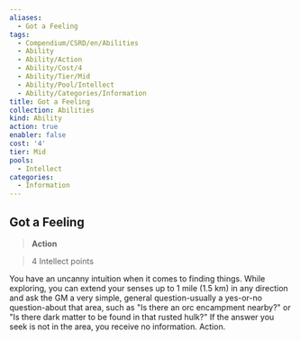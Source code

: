```yaml
---
aliases:
  - Got a Feeling
tags:
  - Compendium/CSRD/en/Abilities
  - Ability
  - Ability/Action
  - Ability/Cost/4
  - Ability/Tier/Mid
  - Ability/Pool/Intellect
  - Ability/Categories/Information
title: Got a Feeling
collection: Abilities
kind: Ability
action: true
enabler: false
cost: '4'
tier: Mid
pools:
  - Intellect
categories:
  - Information
---
```

## Got a Feeling    
>**Action**    
>4 Intellect points  
    
You have an uncanny intuition when it comes to finding things. While exploring, you can extend your senses up to 1 mile (1.5 km) in any direction and ask the GM a very simple, general question-usually a yes-or-no question-about that area, such as "Is there an orc encampment nearby?" or "Is there dark matter to be found in that rusted hulk?" If the answer you seek is not in the area, you receive no information. Action.